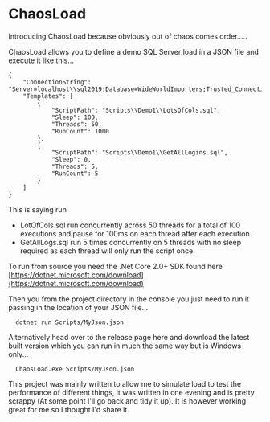 # ChaosLoad
Introducing ChaosLoad because obviously out of chaos comes order.....

ChaosLoad allows you to define a demo SQL Server load in a JSON file and execute it like this...
```
{
    "ConnectionString": "Server=localhost\\sql2019;Database=WideWorldImporters;Trusted_Connection=True;",
    "Templates": [
        {
            "ScriptPath": "Scripts\\Demo1\\LotsOfCols.sql",
            "Sleep": 100,
            "Threads": 50,
            "RunCount": 1000
        },
        {
            "ScriptPath": "Scripts\\Demo1\\GetAllLogins.sql",
            "Sleep": 0,
            "Threads": 5,
            "RunCount": 5
        }
    ]
}
```

This is saying run
* LotOfCols.sql run concurrently across 50 threads for a total of 100 executions and pause for 100ms on each thread after each execution.
* GetAllLogs.sql run 5 times concurrently on 5 threads with no sleep required as each thread will only run the script once.

To run from source you need the .Net Core 2.0+ SDK found here [https://dotnet.microsoft.com/download](https://dotnet.microsoft.com/download)

Then you from the project directory in the console you just need to run it passing in the location of your JSON file...

```
  dotnet run Scripts/MyJson.json
```

Alternatively head over to the release page here and download the latest built version which you can run in much the same way but is Windows only...

```
  ChaosLoad.exe Scripts/MyJson.json
 ```
 
 This project was mainly written to allow me to simulate load to test the performance of different things, it was written in one evening and is pretty scrappy (At some point I'll go back and tidy it up). It is however working great for me so I thought I'd share it.
